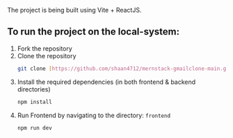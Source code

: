 The project is being built using Vite + ReactJS.

## To run the project on the local-system:

1. Fork the repository
2. Clone the repository
   ```sh
   git clone [https://github.com/shaan4712/mernstack-gmailclone-main.git]
   ```
3. Install the required dependencies (in both frontend & backend directories)
   ```sh
   npm install
   ```
4. Run Frontend by navigating to the directory: `frontend`
   ```sh
   npm run dev
   ```
